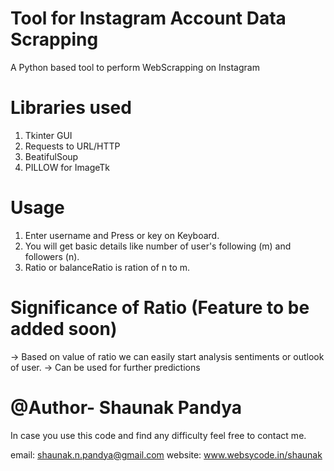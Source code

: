 # Tool for Instagram Account Data Scrapping
A Python based tool to perform WebScrapping on Instagram

# Libraries used
1) Tkinter GUI
2) Requests to URL/HTTP
3) BeatifulSoup
4) PILLOW for ImageTk

# Usage
1) Enter username and Press <Enter> or <Return> key on Keyboard.
2) You will get basic details like number of user's following (m) and followers (n).
3) Ratio or balanceRatio is ration of n to m.
  
# Significance of Ratio  (Feature to be added soon)
-> Based on value of ratio we can easily start analysis sentiments or outlook of user.
-> Can be used for further predictions



# @Author- Shaunak Pandya
In case you use this code and find any difficulty feel free to contact me.

email: shaunak.n.pandya@gmail.com
website: www.websycode.in/shaunak
